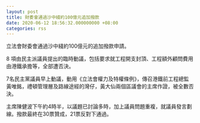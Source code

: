 ```yaml
---
layout: post
title: 財委會通過沙中綫約100億元追加撥款
date: 2020-06-12 18:56:32.000000000 +08:00
categories: rss
---
```


立法會財委會通過沙中綫約100億元的追加撥款申請。

8 項由民主派議員提出的臨時動議，包括要求就工程開支封頂、工程額外顧問費用由港鐵承擔等，全部遭否決。

7名民主黨議員早上動議，動用《立法會權力及特權條例》，傳召港鐵前工程總監黃唯銘，禮頓管理層及路線途經的灣仔，黃大仙兩個區議會的主席作證，被全數否決。

主席陳健波下午約4時半，以議題已討論多時，加上議員問題重複，就議員發言劃線。撥款最終在30票贊成，21票反對下通過。
